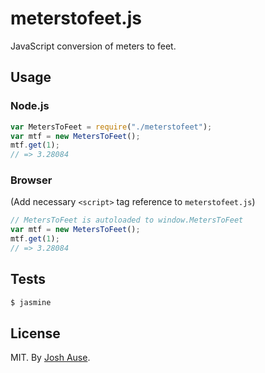 # meterstofeet.js

JavaScript conversion of meters to feet.

## Usage

### Node.js

```js
var MetersToFeet = require("./meterstofeet");
var mtf = new MetersToFeet();
mtf.get(1);
// => 3.28084
```

### Browser

(Add necessary `<script>` tag reference to `meterstofeet.js`)

```js
// MetersToFeet is autoloaded to window.MetersToFeet
var mtf = new MetersToFeet();
mtf.get(1);
// => 3.28084
```

## Tests

```bash
$ jasmine
```

## License

MIT. By [Josh Ause](http://www.github.com/joshause).
